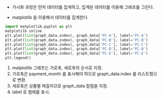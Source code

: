 * 가시화 과정은 먼저 데이터를 집계하고, 집계된 데이터를 이용해 그래프를 그린다.

* matplotlib 을 이용해서 데이터를 집계한다.<br>
~~~python
import matplotlib.pyplot as plt
matplotilb inline
plt.plot(list(graph_data.index), graph_data['PC-A'], label='PC-A')
plt.plot(list(graph_data.index), graph_data['PC-B'], label='PC-B')
plt.plot(list(graph_data.index), graph_data['PC-C'], label='PC-C')
plt.plot(list(graph_data.index), graph_data['PC-D'], label='PC-D')
plt.plot(list(graph_data.index), graph_data['PC-E'], label='PC-E')
plt.legend()
~~~

1. matplotlib 그래프는 가로축, 세로축의 순서로 지정.
2. 가로축은 payment_month 를 표시해야 하므로 graph_data.index 를 리스트형으로 변환.
3. 세로축은 상품별 매출이므로 graph_data 칼럼을 지정.
4. label 로 범례를 표시.
